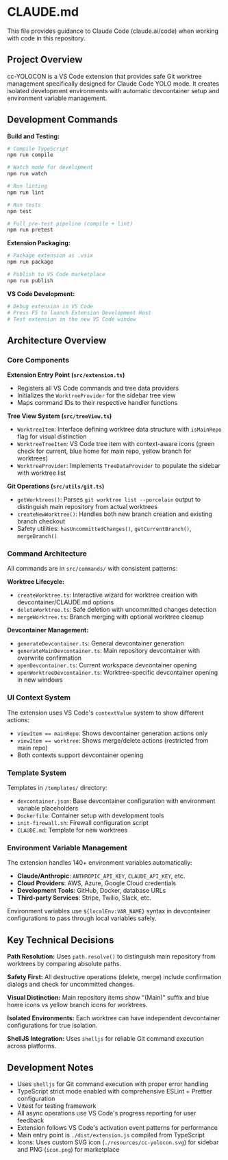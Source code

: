 # CLAUDE.md

This file provides guidance to Claude Code (claude.ai/code) when working with code in this repository.

## Project Overview

cc-YOLOCON is a VS Code extension that provides safe Git worktree management specifically designed for Claude Code YOLO mode. It creates isolated development environments with automatic devcontainer setup and environment variable management.

## Development Commands

**Build and Testing:**
```bash
# Compile TypeScript
npm run compile

# Watch mode for development
npm run watch

# Run linting
npm run lint

# Run tests
npm test

# Full pre-test pipeline (compile + lint)
npm run pretest
```

**Extension Packaging:**
```bash
# Package extension as .vsix
npm run package

# Publish to VS Code marketplace
npm run publish
```

**VS Code Development:**
```bash
# Debug extension in VS Code
# Press F5 to launch Extension Development Host
# Test extension in the new VS Code window
```

## Architecture Overview

### Core Components

**Extension Entry Point (`src/extension.ts`)**
- Registers all VS Code commands and tree data providers
- Initializes the `WorktreeProvider` for the sidebar tree view
- Maps command IDs to their respective handler functions

**Tree View System (`src/treeView.ts`)**
- `WorktreeItem`: Interface defining worktree data structure with `isMainRepo` flag for visual distinction
- `WorktreeTreeItem`: VS Code tree item with context-aware icons (green check for current, blue home for main repo, yellow branch for worktrees)
- `WorktreeProvider`: Implements `TreeDataProvider` to populate the sidebar with worktree list

**Git Operations (`src/utils/git.ts`)**
- `getWorktrees()`: Parses `git worktree list --porcelain` output to distinguish main repository from actual worktrees
- `createNewWorktree()`: Handles both new branch creation and existing branch checkout
- Safety utilities: `hasUncommittedChanges()`, `getCurrentBranch()`, `mergeBranch()`

### Command Architecture

All commands are in `src/commands/` with consistent patterns:

**Worktree Lifecycle:**
- `createWorktree.ts`: Interactive wizard for worktree creation with devcontainer/CLAUDE.md options
- `deleteWorktree.ts`: Safe deletion with uncommitted changes detection
- `mergeWorktree.ts`: Branch merging with optional worktree cleanup

**Devcontainer Management:**
- `generateDevcontainer.ts`: General devcontainer generation
- `generateMainDevcontainer.ts`: Main repository devcontainer with overwrite confirmation
- `openDevcontainer.ts`: Current workspace devcontainer opening
- `openWorktreeDevcontainer.ts`: Worktree-specific devcontainer opening in new windows

### UI Context System

The extension uses VS Code's `contextValue` system to show different actions:
- `viewItem == mainRepo`: Shows devcontainer generation actions only
- `viewItem == worktree`: Shows merge/delete actions (restricted from main repo)
- Both contexts support devcontainer opening

### Template System

Templates in `/templates/` directory:
- `devcontainer.json`: Base devcontainer configuration with environment variable placeholders
- `Dockerfile`: Container setup with development tools
- `init-firewall.sh`: Firewall configuration script
- `CLAUDE.md`: Template for new worktrees

### Environment Variable Management

The extension handles 140+ environment variables automatically:
- **Claude/Anthropic**: `ANTHROPIC_API_KEY`, `CLAUDE_API_KEY`, etc.
- **Cloud Providers**: AWS, Azure, Google Cloud credentials
- **Development Tools**: GitHub, Docker, database URLs
- **Third-party Services**: Stripe, Twilio, Slack, etc.

Environment variables use `${localEnv:VAR_NAME}` syntax in devcontainer configurations to pass through local variables safely.

## Key Technical Decisions

**Path Resolution:** Uses `path.resolve()` to distinguish main repository from worktrees by comparing absolute paths.

**Safety First:** All destructive operations (delete, merge) include confirmation dialogs and check for uncommitted changes.

**Visual Distinction:** Main repository items show "(Main)" suffix and blue home icons vs yellow branch icons for worktrees.

**Isolated Environments:** Each worktree can have independent devcontainer configurations for true isolation.

**ShellJS Integration:** Uses `shelljs` for reliable Git command execution across platforms.

## Development Notes

- Uses `shelljs` for Git command execution with proper error handling
- TypeScript strict mode enabled with comprehensive ESLint + Prettier configuration
- Vitest for testing framework
- All async operations use VS Code's progress reporting for user feedback
- Extension follows VS Code's activation event patterns for performance
- Main entry point is `./dist/extension.js` compiled from TypeScript
- Icons: Uses custom SVG icon (`./resources/cc-yolocon.svg`) for sidebar and PNG (`icon.png`) for marketplace